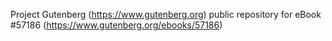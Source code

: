 Project Gutenberg (https://www.gutenberg.org) public repository for
eBook #57186 (https://www.gutenberg.org/ebooks/57186)
